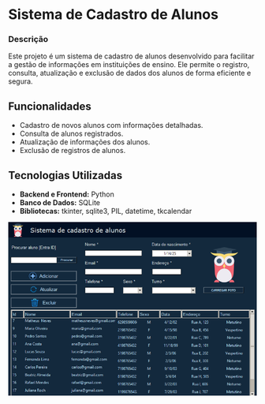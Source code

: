 # Sistema de Cadastro de Alunos

### Descrição

Este projeto é um sistema de cadastro de alunos desenvolvido para facilitar a gestão de informações em instituições de ensino. Ele permite o registro, consulta, atualização e exclusão de dados dos alunos de forma eficiente e segura.

## Funcionalidades

- Cadastro de novos alunos com informações detalhadas.
- Consulta de alunos registrados.
- Atualização de informações dos alunos.
- Exclusão de registros de alunos.

## Tecnologias Utilizadas

- **Backend e Frontend:** Python
- **Banco de Dados:** SQLite
- **Bibliotecas:** tkinter, sqlite3, PIL, datetime, tkcalendar


![Imagem do sistema](https://github.com/theusnevess/Cadastro-de-alunos/blob/main/sistema_imagem.PNG)




